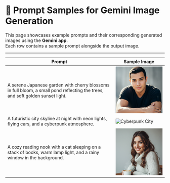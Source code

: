 # 🎨 Prompt Samples for Gemini Image Generation

This page showcases example prompts and their corresponding generated images using the **Gemini app**.  
Each row contains a sample prompt alongside the output image.

---

| Prompt | Sample Image |
|--------|--------------|
| A serene Japanese garden with cherry blossoms in full bloom, a small pond reflecting the trees, and soft golden sunset light. | <img src="images/sample1.png" alt="Japanese Garden" width="300"/> |
| A futuristic city skyline at night with neon lights, flying cars, and a cyberpunk atmosphere. | <img src="images/sample2.png" alt="Cyberpunk City" width="300"/> |
| A cozy reading nook with a cat sleeping on a stack of books, warm lamp light, and a rainy window in the background. | <img src="images/sample3.png" alt="Reading Nook" width="300"/> |
